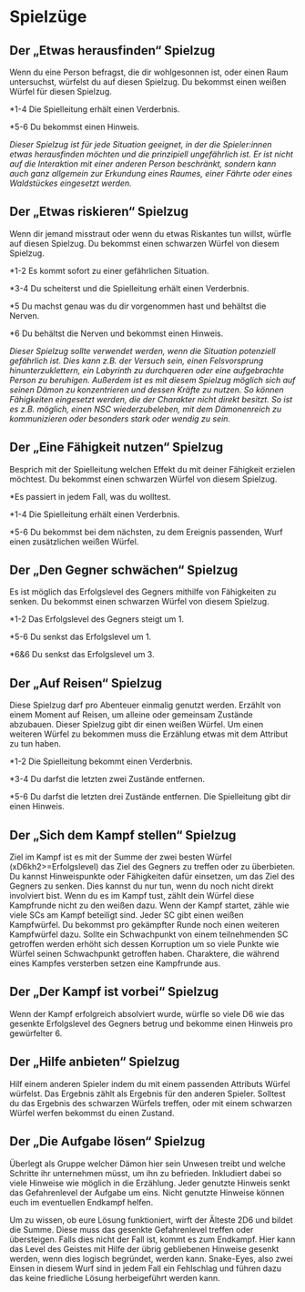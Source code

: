 # Spielzüge

## Der „Etwas herausfinden“ Spielzug

Wenn du eine Person befragst, die dir wohlgesonnen ist, oder einen Raum untersuchst, würfelst du auf diesen Spielzug. Du bekommst einen weißen Würfel für diesen Spielzug.

*1-4 Die Spielleitung erhält einen Verderbnis.

*5-6 Du bekommst einen Hinweis.

*Dieser Spielzug ist für jede Situation geeignet, in der die Spieler:innen etwas herausfinden möchten und die prinzipiell ungefährlich ist. Er ist nicht auf die Interaktion mit einer anderen Person beschränkt, sondern kann auch ganz allgemein zur Erkundung eines Raumes, einer Fährte oder eines Waldstückes eingesetzt werden.*

## Der „Etwas riskieren“ Spielzug

Wenn dir jemand misstraut oder wenn du etwas Riskantes tun willst, würfle auf diesen Spielzug. Du bekommst einen schwarzen Würfel von diesem Spielzug.

*1-2 Es kommt sofort zu einer gefährlichen Situation.

*3-4 Du scheiterst und die Spielleitung erhält einen Verderbnis.

*5 Du machst genau was du dir vorgenommen hast und behältst die Nerven.

*6 Du behältst die Nerven und bekommst einen Hinweis. 

*Dieser Spielzug sollte verwendet werden, wenn die Situation potenziell gefährlich ist. Dies kann z.B. der Versuch sein, einen Felsvorsprung hinunterzuklettern, ein Labyrinth zu durchqueren oder eine aufgebrachte Person zu beruhigen. Außerdem ist es mit diesem Spielzug möglich sich auf seinen Dämon zu konzentrieren und dessen Kräfte zu nutzen. So können Fähigkeiten eingesetzt werden, die der Charakter nicht direkt besitzt. So ist es z.B. möglich, einen NSC wiederzubeleben, mit dem Dämonenreich zu kommunizieren oder besonders stark oder wendig zu sein.*

## Der „Eine Fähigkeit nutzen“ Spielzug

Besprich mit der Spielleitung welchen Effekt du mit deiner Fähigkeit erzielen möchtest. Du bekommst einen schwarzen Würfel von diesem Spielzug.

*Es passiert in jedem Fall, was du wolltest.

*1-4 Die Spielleitung erhält einen Verderbnis.

*5-6 Du bekommst bei dem nächsten, zu dem Ereignis passenden, Wurf einen zusätzlichen weißen Würfel.

## Der „Den Gegner schwächen“ Spielzug

Es ist möglich das Erfolgslevel des Gegners mithilfe von Fähigkeiten zu senken. Du bekommst einen schwarzen Würfel von diesem Spielzug.

*1-2 Das Erfolgslevel des Gegners steigt um 1.

*5-6 Du senkst das Erfolgslevel um 1.

*6&6 Du senkst das Erfolgslevel um 3.

## Der „Auf Reisen“ Spielzug

Diese Spielzug darf pro Abenteuer einmalig genutzt werden. Erzählt von einem Moment auf Reisen, um alleine oder gemeinsam Zustände abzubauen. Dieser Spielzug gibt dir einen weißen Würfel. Um einen weiteren Würfel zu bekommen muss die Erzählung etwas mit dem Attribut zu tun haben.

*1-2 Die Spielleitung bekommt einen Verderbnis.

*3-4 Du darfst die letzten zwei Zustände entfernen. 

*5-6 Du darfst die letzten drei Zustände entfernen. Die Spielleitung gibt dir einen Hinweis.

## Der „Sich dem Kampf stellen“ Spielzug

Ziel im Kampf ist es mit der Summe der zwei besten Würfel (xD6kh2>=Erfolgslevel) das Ziel des Gegners zu treffen oder zu überbieten. Du kannst Hinweispunkte oder Fähigkeiten dafür einsetzen, um das Ziel des Gegners zu senken. Dies kannst du nur tun, wenn du noch nicht direkt involviert bist. Wenn du es im Kampf tust, zählt dein Würfel diese Kampfrunde nicht zu den weißen dazu. Wenn der Kampf startet, zähle wie viele SCs am Kampf beteiligt sind. Jeder SC gibt einen weißen Kampfwürfel. Du bekommst pro gekämpfter Runde noch einen weiteren Kampfwürfel dazu. Sollte ein Schwachpunkt von einem teilnehmenden SC getroffen werden erhöht sich dessen Korruption um so viele Punkte wie Würfel seinen Schwachpunkt getroffen haben. Charaktere, die während eines Kampfes versterben setzen eine Kampfrunde aus.

## Der „Der Kampf ist vorbei“ Spielzug

Wenn der Kampf erfolgreich absolviert wurde, würfle so viele D6 wie das gesenkte Erfolgslevel des Gegners betrug und bekomme einen Hinweis pro gewürfelter 6.

## Der „Hilfe anbieten“ Spielzug

Hilf einem anderen Spieler indem du mit einem passenden Attributs Würfel würfelst. Das Ergebnis zählt als Ergebnis für den anderen Spieler. Solltest du das Ergebnis des schwarzen Würfels treffen, oder mit einem schwarzen Würfel werfen bekommst du einen Zustand.

## Der „Die Aufgabe lösen“ Spielzug

Überlegt als Gruppe welcher Dämon hier sein Unwesen treibt und welche Schritte ihr unternehmen müsst, um ihn zu befrieden. Inkludiert dabei so viele Hinweise wie möglich in die Erzählung. Jeder genutzte Hinweis senkt das Gefahrenlevel der Aufgabe um eins. Nicht genutzte Hinweise können euch im eventuellen Endkampf helfen. 

Um zu wissen, ob eure Lösung funktioniert, wirft der Älteste 2D6 und bildet die Summe. Diese muss das gesenkte Gefahrenlevel treffen oder übersteigen. Falls dies nicht der Fall ist, kommt es zum Endkampf. Hier kann das Level des Geistes mit Hilfe der übrig gebliebenen Hinweise gesenkt werden, wenn dies logisch begründet, werden kann. Snake-Eyes, also zwei Einsen in diesem Wurf sind in jedem Fall ein Fehlschlag und führen dazu das keine friedliche Lösung herbeigeführt werden kann.

